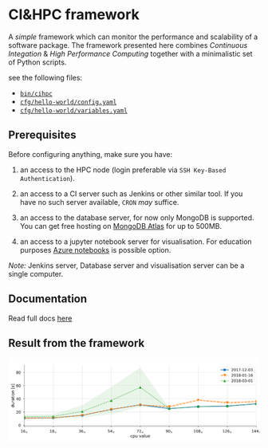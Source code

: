 # CI&HPC framework

A *simple* framework which can monitor the performance and scalability of a software package.
The framework presented here combines *Continuous Integation* & *High Performance Computing* together with a minimalistic set of Python scripts.

see the following files:
  - [`bin/cihpc`](bin/cihpc)
  - [`cfg/hello-world/config.yaml`](cfg/hello-world/config.yaml)
  - [`cfg/hello-world/variables.yaml`](cfg/hello-world/variables.yaml)


## Prerequisites
Before configuring anything, make sure you have:
  1. an access to the HPC node (login preferable via `SSH Key-Based Authentication`).
  2. an access to a CI server such as Jenkins or other similar tool. If you have no such server available, `CRON` *may* suffice.

  3. an access to the database server, for now only MongoDB is supported. You can get free hosting on [MongoDB Atlas](https://www.mongodb.com/cloud/atlas) for up to 500MB.

  4. an access to a jupyter notebook server for visualisation. For education purposes [Azure notebooks](https://notebooks.azure.com) is possible option.

  *Note:* Jenkins server, Database server and visualisation server can be a single computer.


## Documentation
Read full docs [here](doc)



## Result from the framework
![results](docs/imgs/result.png)

